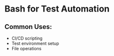 ﻿# Bash for Test Automation

## Common Uses:
- CI/CD scripting
- Test environment setup
- File operations

